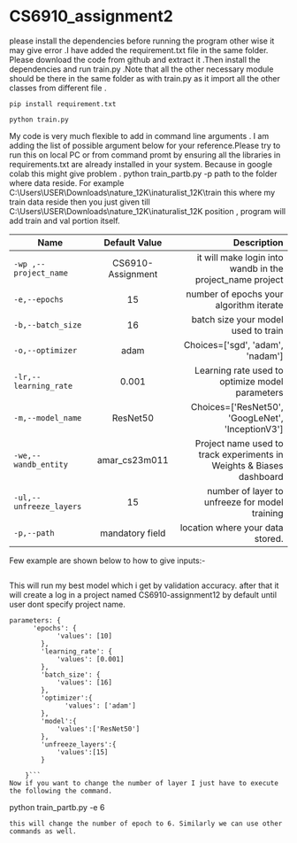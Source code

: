 # CS6910_assignment2
please install the dependencies before running the program other wise it may give error .I have added the requirement.txt file in the same folder. Please download the code from github and extract it .Then install the dependencies and run train.py .Note that all the other necessary module should be there in the same folder as with train.py as it import all the other classes from different file .
```
pip install requirement.txt

python train.py
```
My code is very much flexible to add in command line arguments . I am adding the list of possible argument below for your reference.Please try to run this on local PC or from command promt by ensuring all the libraries in requirements.txt are already installed in your system. Because in google colab this might give problem .
python train_partb.py -p path to the folder where data reside. For example C:\Users\USER\Downloads\nature_12K\inaturalist_12K\train this where my train data reside then you just given till 
C:\Users\USER\Downloads\nature_12K\inaturalist_12K position , program will add train and val portion itself.

| Name        | Default Value   | Description |
| ------------- |:-------------:| -----:|
| `-wp ,--project_name`     | CS6910-Assignment | it will make login into wandb in the project_name project |
| `-e,--epochs` | 15      |    number of epochs your algorithm iterate |
|`-b,--batch_size`|16      |batch size your model used to train |
|`-o,--optimizer`|adam|Choices=['sgd', 'adam', 'nadam']|
|`-lr,--learning_rate`|0.001|Learning rate used to optimize model parameters|
|`-m,--model_name`|ResNet50|Choices=['ResNet50', 'GoogLeNet', 'InceptionV3']|
|`-we,--wandb_entity`|amar_cs23m011|Project name used to track experiments in Weights & Biases dashboard|
| `-ul,--unfreeze_layers` | 15      |    number of layer to unfreeze for model training |
|`-p,--path`|mandatory field      |location where your data stored. |
Few example are shown below to how to give inputs:-
```
```
This will run my best model which i get by validation accuracy. after that it will create a log in a project named CS6910-assignment12 by default until user dont specify project name.
```
parameters: {
      'epochs': {
            'values': [10]
        },
        'learning_rate': {
            'values': [0.001]
        },
        'batch_size': {
            'values': [16]
        },
        'optimizer':{
              'values': ['adam']
        },
        'model':{
            'values':['ResNet50']
        },
        'unfreeze_layers':{
            'values':[15]
        }
      
    }```
Now if you want to change the number of layer I just have to execute the following the command.
```
python train_partb.py -e 6
```
this will change the number of epoch to 6. Similarly we can use other commands as well. 
